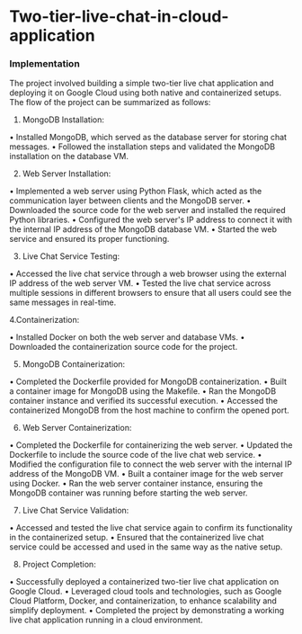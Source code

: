# Two-tier-live-chat-in-cloud-application

<h3>Implementation</h3>
The project involved building a simple two-tier live chat application and deploying it on Google Cloud using both native and containerized setups. The flow of the project can be summarized as follows:

1. MongoDB Installation:

• Installed MongoDB, which served as the database server for storing chat messages.
• Followed the installation steps and validated the MongoDB installation on the database VM.

2. Web Server Installation:

• Implemented a web server using Python Flask, which acted as the communication layer between clients and the MongoDB server.
• Downloaded the source code for the web server and installed the required Python libraries.
• Configured the web server's IP address to connect it with the internal IP address of the MongoDB database VM.
• Started the web service and ensured its proper functioning.

3. Live Chat Service Testing:

• Accessed the live chat service through a web browser using the external IP address of the web server VM.
• Tested the live chat service across multiple sessions in different browsers to ensure that all users could see the same messages in real-time.

4.Containerization:

• Installed Docker on both the web server and database VMs.
• Downloaded the containerization source code for the project.

5. MongoDB Containerization:

• Completed the Dockerfile provided for MongoDB containerization.
• Built a container image for MongoDB using the Makefile.
• Ran the MongoDB container instance and verified its successful execution.
• Accessed the containerized MongoDB from the host machine to confirm the opened port.

6. Web Server Containerization:

• Completed the Dockerfile for containerizing the web server.
• Updated the Dockerfile to include the source code of the live chat web service.
• Modified the configuration file to connect the web server with the internal IP address of the MongoDB VM.
• Built a container image for the web server using Docker.
• Ran the web server container instance, ensuring the MongoDB container was running before starting the web server.

7. Live Chat Service Validation:

• Accessed and tested the live chat service again to confirm its functionality in the containerized setup.
• Ensured that the containerized live chat service could be accessed and used in the same way as the native setup.

8. Project Completion:

• Successfully deployed a containerized two-tier live chat application on Google Cloud.
• Leveraged cloud tools and technologies, such as Google Cloud Platform, Docker, and containerization, to enhance scalability and simplify deployment.
• Completed the project by demonstrating a working live chat application running in a cloud environment.
